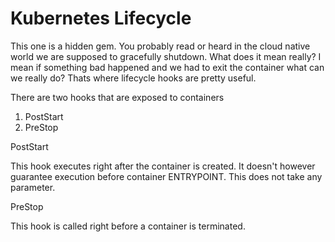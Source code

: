 # Kubernetes Lifecycle

This one is a hidden gem. You probably read or heard in the cloud native world we are supposed to gracefully shutdown. What does it mean really? I mean if something bad happened and we had to exit the container what can we really do? Thats where lifecycle hooks are pretty useful.

There are two hooks that are exposed to containers

1. PostStart
2. PreStop

PostStart

This hook executes right after the container is created. It doesn't however guarantee execution before container ENTRYPOINT. This does not take any parameter.

PreStop

This hook is called right before a container is terminated. 


